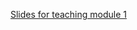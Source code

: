 [Slides for teaching module 1](https://docs.google.com/presentation/d/1YGZ3-j47Q6lKi1szzL7Un-PN1EZpD_5w/edit?usp=sharing&ouid=118194498044052207289&rtpof=true&sd=true)
